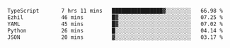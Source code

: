 <!--START_SECTION:waka-->

```txt
TypeScript       7 hrs 11 mins   ████████████████▓░░░░░░░░   66.98 %
Ezhil            46 mins         █▓░░░░░░░░░░░░░░░░░░░░░░░   07.25 %
YAML             45 mins         █▓░░░░░░░░░░░░░░░░░░░░░░░   07.02 %
Python           26 mins         █░░░░░░░░░░░░░░░░░░░░░░░░   04.14 %
JSON             20 mins         ▓░░░░░░░░░░░░░░░░░░░░░░░░   03.17 %
```

<!--END_SECTION:waka-->